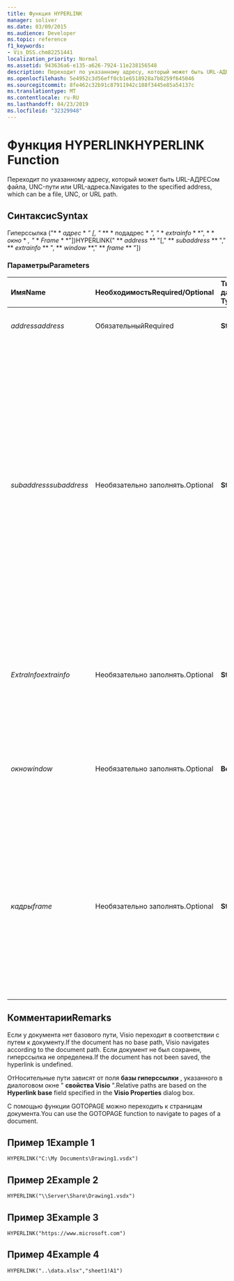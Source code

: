 ```yaml
---
title: Функция HYPERLINK
manager: soliver
ms.date: 03/09/2015
ms.audience: Developer
ms.topic: reference
f1_keywords:
- Vis_DSS.chm82251441
localization_priority: Normal
ms.assetid: 943636a6-e135-a626-7924-11e238156548
description: Переходит по указанному адресу, который может быть URL-АДРЕСом файла, UNC-пути или URL-адреса.
ms.openlocfilehash: 5e4952c3d56eff0cb1e6518928a7b8259f645046
ms.sourcegitcommit: 8fe462c32b91c87911942c188f3445e85a54137c
ms.translationtype: MT
ms.contentlocale: ru-RU
ms.lasthandoff: 04/23/2019
ms.locfileid: "32329948"
---
```

# <a name="hyperlink-function"></a><span data-ttu-id="e51fb-103">Функция HYPERLINK</span><span class="sxs-lookup"><span data-stu-id="e51fb-103">HYPERLINK Function</span></span>

<span data-ttu-id="e51fb-104">Переходит по указанному адресу, который может быть URL-АДРЕСом файла, UNC-пути или URL-адреса.</span><span class="sxs-lookup"><span data-stu-id="e51fb-104">Navigates to the specified address, which can be a file, UNC, or URL path.</span></span>
  
## <a name="syntax"></a><span data-ttu-id="e51fb-105">Синтаксис</span><span class="sxs-lookup"><span data-stu-id="e51fb-105">Syntax</span></span>

<span data-ttu-id="e51fb-106">Гиперссылка ("\* \* *адрес* \* *" [, "* \*\* \* подадрес \* *", "* \* *extrainfo* \* \*", \* \* *окно* \* *, "* \* *Frame* \* \*"])</span><span class="sxs-lookup"><span data-stu-id="e51fb-106">HYPERLINK(" \*\* *address* \*\* "[," \*\* *subaddress* \*\* "," \*\* *extrainfo* \*\* ", \*\* *window* \*\*," \*\* *frame* \*\* "])</span></span> 
  
### <a name="parameters"></a><span data-ttu-id="e51fb-107">Параметры</span><span class="sxs-lookup"><span data-stu-id="e51fb-107">Parameters</span></span>

|<span data-ttu-id="e51fb-108">**Имя**</span><span class="sxs-lookup"><span data-stu-id="e51fb-108">**Name**</span></span>|<span data-ttu-id="e51fb-109">**Необходимость**</span><span class="sxs-lookup"><span data-stu-id="e51fb-109">**Required/Optional**</span></span>|<span data-ttu-id="e51fb-110">**Тип данных**</span><span class="sxs-lookup"><span data-stu-id="e51fb-110">**Data Type**</span></span>|<span data-ttu-id="e51fb-111">**Описание**</span><span class="sxs-lookup"><span data-stu-id="e51fb-111">**Description**</span></span>|
|:-----|:-----|:-----|:-----|
| <span data-ttu-id="e51fb-112">_address_</span><span class="sxs-lookup"><span data-stu-id="e51fb-112">_address_</span></span> <br/> |<span data-ttu-id="e51fb-113">Обязательный</span><span class="sxs-lookup"><span data-stu-id="e51fb-113">Required</span></span>  <br/> |<span data-ttu-id="e51fb-114">**String**</span><span class="sxs-lookup"><span data-stu-id="e51fb-114">**String**</span></span> <br/> |<span data-ttu-id="e51fb-115">Полный или относительный путь.</span><span class="sxs-lookup"><span data-stu-id="e51fb-115">A full path or a relative path.</span></span>  <br/> |
| <span data-ttu-id="e51fb-116">_subaddress_</span><span class="sxs-lookup"><span data-stu-id="e51fb-116">_subaddress_</span></span> <br/> |<span data-ttu-id="e51fb-117">Необязательно заполнять.</span><span class="sxs-lookup"><span data-stu-id="e51fb-117">Optional</span></span>  <br/> |<span data-ttu-id="e51fb-118">**String**</span><span class="sxs-lookup"><span data-stu-id="e51fb-118">**String**</span></span> <br/> |<span data-ttu-id="e51fb-119">Указывает расположение для ссылки в адресе.</span><span class="sxs-lookup"><span data-stu-id="e51fb-119">Specifies a location within address to link to.</span></span> <span data-ttu-id="e51fb-120">Например, если Address — это файл Microsoft Visio, подадрес может быть именем страницы; Если файл Microsoft Excel, подадрес может быть листом или диапазоном на листе; Если URL-адрес HTML-страницы, подадрес может быть привязкой.</span><span class="sxs-lookup"><span data-stu-id="e51fb-120">For example, if address is a Microsoft Visio file, subaddress can be a page name; if a Microsoft Excel file, subaddress can be a worksheet or range within a worksheet; if a URL for an HTML page, subaddress can be an anchor.</span></span>  <br/> |
| <span data-ttu-id="e51fb-121">_ExtraInfo_</span><span class="sxs-lookup"><span data-stu-id="e51fb-121">_extrainfo_</span></span> <br/> |<span data-ttu-id="e51fb-122">Необязательно заполнять.</span><span class="sxs-lookup"><span data-stu-id="e51fb-122">Optional</span></span>  <br/> |<span data-ttu-id="e51fb-123">**String**</span><span class="sxs-lookup"><span data-stu-id="e51fb-123">**String**</span></span> <br/> |<span data-ttu-id="e51fb-124">Передает сведения, используемые при разрешении URL-адреса, такие как координаты карты ссылок.</span><span class="sxs-lookup"><span data-stu-id="e51fb-124">Passes information used in resolving the URL, such as the coordinates of an image map.</span></span>  <br/> |
| <span data-ttu-id="e51fb-125">_окно_</span><span class="sxs-lookup"><span data-stu-id="e51fb-125">_window_</span></span> <br/> |<span data-ttu-id="e51fb-126">Необязательно заполнять.</span><span class="sxs-lookup"><span data-stu-id="e51fb-126">Optional</span></span>  <br/> |<span data-ttu-id="e51fb-127">**Boolean**</span><span class="sxs-lookup"><span data-stu-id="e51fb-127">**Boolean**</span></span> <br/> |<span data-ttu-id="e51fb-128">Указывает, следует ли открыть гиперссылку в новом окне.</span><span class="sxs-lookup"><span data-stu-id="e51fb-128">Specifies whether the hyperlink is opened in a new window.</span></span> <span data-ttu-id="e51fb-129">Значение по умолчанию — FALSE.</span><span class="sxs-lookup"><span data-stu-id="e51fb-129">The default value is FALSE.</span></span>  <br/> |
| <span data-ttu-id="e51fb-130">_кадры_</span><span class="sxs-lookup"><span data-stu-id="e51fb-130">_frame_</span></span> <br/> |<span data-ttu-id="e51fb-131">Необязательно заполнять.</span><span class="sxs-lookup"><span data-stu-id="e51fb-131">Optional</span></span>  <br/> |<span data-ttu-id="e51fb-132">**String**</span><span class="sxs-lookup"><span data-stu-id="e51fb-132">**String**</span></span> <br/> | <span data-ttu-id="e51fb-133">Задает имя конечного кадра при открытии Visio в качестве активного документа в браузере ActiveX, например Microsoft Internet Explorer 3,0 или более поздней версии.</span><span class="sxs-lookup"><span data-stu-id="e51fb-133">Specifies the name of a frame to target when Visio is open as an Active document in an ActiveX browser, such as Microsoft Internet Explorer 3.0 or later.</span></span> <span data-ttu-id="e51fb-134">Значение по умолчанию — пустая строка.</span><span class="sxs-lookup"><span data-stu-id="e51fb-134">The default is an empty string.</span></span>  <br/> |
   
## <a name="remarks"></a><span data-ttu-id="e51fb-135">Комментарии</span><span class="sxs-lookup"><span data-stu-id="e51fb-135">Remarks</span></span>

<span data-ttu-id="e51fb-136">Если у документа нет базового пути, Visio переходит в соответствии с путем к документу.</span><span class="sxs-lookup"><span data-stu-id="e51fb-136">If the document has no base path, Visio navigates according to the document path.</span></span> <span data-ttu-id="e51fb-137">Если документ не был сохранен, гиперссылка не определена.</span><span class="sxs-lookup"><span data-stu-id="e51fb-137">If the document has not been saved, the hyperlink is undefined.</span></span> 
  
<span data-ttu-id="e51fb-138">ОтНосительные пути зависят от поля **базы гиперссылки** , указанного в диалоговом окне " **свойства Visio** ".</span><span class="sxs-lookup"><span data-stu-id="e51fb-138">Relative paths are based on the **Hyperlink base** field specified in the **Visio Properties** dialog box.</span></span> 
  
<span data-ttu-id="e51fb-139">С помощью функции GOTOPAGE можно переходить к страницам документа.</span><span class="sxs-lookup"><span data-stu-id="e51fb-139">You can use the GOTOPAGE function to navigate to pages of a document.</span></span> 
  
## <a name="example-1"></a><span data-ttu-id="e51fb-140">Пример 1</span><span class="sxs-lookup"><span data-stu-id="e51fb-140">Example 1</span></span>

 `HYPERLINK("C:\My Documents\Drawing1.vsdx")`
  
## <a name="example-2"></a><span data-ttu-id="e51fb-141">Пример 2</span><span class="sxs-lookup"><span data-stu-id="e51fb-141">Example 2</span></span>

 `HYPERLINK("\\Server\Share\Drawing1.vsdx")`
  
## <a name="example-3"></a><span data-ttu-id="e51fb-142">Пример 3</span><span class="sxs-lookup"><span data-stu-id="e51fb-142">Example 3</span></span>

 `HYPERLINK("https://www.microsoft.com")`
  
## <a name="example-4"></a><span data-ttu-id="e51fb-143">Пример 4</span><span class="sxs-lookup"><span data-stu-id="e51fb-143">Example 4</span></span>

 `HYPERLINK("..\data.xlsx","sheet1!A1")`
  

